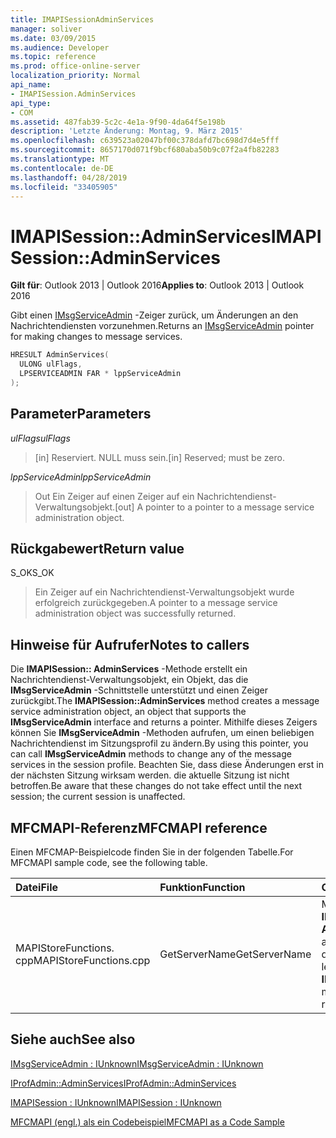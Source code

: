 ```yaml
---
title: IMAPISessionAdminServices
manager: soliver
ms.date: 03/09/2015
ms.audience: Developer
ms.topic: reference
ms.prod: office-online-server
localization_priority: Normal
api_name:
- IMAPISession.AdminServices
api_type:
- COM
ms.assetid: 487fab39-5c2c-4e1a-9f90-4da64f5e198b
description: 'Letzte Änderung: Montag, 9. März 2015'
ms.openlocfilehash: c639523a02047bf00c378dafd7bc698d7d4e5fff
ms.sourcegitcommit: 8657170d071f9bcf680aba50b9c07f2a4fb82283
ms.translationtype: MT
ms.contentlocale: de-DE
ms.lasthandoff: 04/28/2019
ms.locfileid: "33405905"
---
```

# <a name="imapisessionadminservices"></a><span data-ttu-id="41834-103">IMAPISession::AdminServices</span><span class="sxs-lookup"><span data-stu-id="41834-103">IMAPISession::AdminServices</span></span>

  
  
<span data-ttu-id="41834-104">**Gilt für**: Outlook 2013 | Outlook 2016</span><span class="sxs-lookup"><span data-stu-id="41834-104">**Applies to**: Outlook 2013 | Outlook 2016</span></span> 
  
<span data-ttu-id="41834-105">Gibt einen [IMsgServiceAdmin](imsgserviceadminiunknown.md) -Zeiger zurück, um Änderungen an den Nachrichtendiensten vorzunehmen.</span><span class="sxs-lookup"><span data-stu-id="41834-105">Returns an [IMsgServiceAdmin](imsgserviceadminiunknown.md) pointer for making changes to message services.</span></span> 
  
```cpp
HRESULT AdminServices(
  ULONG ulFlags,
  LPSERVICEADMIN FAR * lppServiceAdmin
);
```

## <a name="parameters"></a><span data-ttu-id="41834-106">Parameter</span><span class="sxs-lookup"><span data-stu-id="41834-106">Parameters</span></span>

 <span data-ttu-id="41834-107">_ulFlags_</span><span class="sxs-lookup"><span data-stu-id="41834-107">_ulFlags_</span></span>
  
> <span data-ttu-id="41834-108">[in] Reserviert. NULL muss sein.</span><span class="sxs-lookup"><span data-stu-id="41834-108">[in] Reserved; must be zero.</span></span>
    
 <span data-ttu-id="41834-109">_lppServiceAdmin_</span><span class="sxs-lookup"><span data-stu-id="41834-109">_lppServiceAdmin_</span></span>
  
> <span data-ttu-id="41834-110">Out Ein Zeiger auf einen Zeiger auf ein Nachrichtendienst-Verwaltungsobjekt.</span><span class="sxs-lookup"><span data-stu-id="41834-110">[out] A pointer to a pointer to a message service administration object.</span></span>
    
## <a name="return-value"></a><span data-ttu-id="41834-111">Rückgabewert</span><span class="sxs-lookup"><span data-stu-id="41834-111">Return value</span></span>

<span data-ttu-id="41834-112">S_OK</span><span class="sxs-lookup"><span data-stu-id="41834-112">S_OK</span></span> 
  
> <span data-ttu-id="41834-113">Ein Zeiger auf ein Nachrichtendienst-Verwaltungsobjekt wurde erfolgreich zurückgegeben.</span><span class="sxs-lookup"><span data-stu-id="41834-113">A pointer to a message service administration object was successfully returned.</span></span>
    
## <a name="notes-to-callers"></a><span data-ttu-id="41834-114">Hinweise für Aufrufer</span><span class="sxs-lookup"><span data-stu-id="41834-114">Notes to callers</span></span>

<span data-ttu-id="41834-115">Die **IMAPISession:: AdminServices** -Methode erstellt ein Nachrichtendienst-Verwaltungsobjekt, ein Objekt, das die **IMsgServiceAdmin** -Schnittstelle unterstützt und einen Zeiger zurückgibt.</span><span class="sxs-lookup"><span data-stu-id="41834-115">The **IMAPISession::AdminServices** method creates a message service administration object, an object that supports the **IMsgServiceAdmin** interface and returns a pointer.</span></span> <span data-ttu-id="41834-116">Mithilfe dieses Zeigers können Sie **IMsgServiceAdmin** -Methoden aufrufen, um einen beliebigen Nachrichtendienst im Sitzungsprofil zu ändern.</span><span class="sxs-lookup"><span data-stu-id="41834-116">By using this pointer, you can call **IMsgServiceAdmin** methods to change any of the message services in the session profile.</span></span> <span data-ttu-id="41834-117">Beachten Sie, dass diese Änderungen erst in der nächsten Sitzung wirksam werden. die aktuelle Sitzung ist nicht betroffen.</span><span class="sxs-lookup"><span data-stu-id="41834-117">Be aware that these changes do not take effect until the next session; the current session is unaffected.</span></span> 
  
## <a name="mfcmapi-reference"></a><span data-ttu-id="41834-118">MFCMAPI-Referenz</span><span class="sxs-lookup"><span data-stu-id="41834-118">MFCMAPI reference</span></span>

<span data-ttu-id="41834-119">Einen MFCMAP-Beispielcode finden Sie in der folgenden Tabelle.</span><span class="sxs-lookup"><span data-stu-id="41834-119">For MFCMAPI sample code, see the following table.</span></span>
  
|<span data-ttu-id="41834-120">**Datei**</span><span class="sxs-lookup"><span data-stu-id="41834-120">**File**</span></span>|<span data-ttu-id="41834-121">**Funktion**</span><span class="sxs-lookup"><span data-stu-id="41834-121">**Function**</span></span>|<span data-ttu-id="41834-122">**Comment**</span><span class="sxs-lookup"><span data-stu-id="41834-122">**Comment**</span></span>|
|:-----|:-----|:-----|
|<span data-ttu-id="41834-123">MAPIStoreFunctions. cpp</span><span class="sxs-lookup"><span data-stu-id="41834-123">MAPIStoreFunctions.cpp</span></span>  <br/> |<span data-ttu-id="41834-124">GetServerName</span><span class="sxs-lookup"><span data-stu-id="41834-124">GetServerName</span></span>  <br/> |<span data-ttu-id="41834-125">MFCMAPI verwendet die **IMAPISession:: AdminServices** -Methode, um auf das Profil zuzugreifen, um den Servernamen zu lesen.</span><span class="sxs-lookup"><span data-stu-id="41834-125">MFCMAPI uses the **IMAPISession::AdminServices** method to access the profile to read the server name.</span></span>  <br/> |
   
## <a name="see-also"></a><span data-ttu-id="41834-126">Siehe auch</span><span class="sxs-lookup"><span data-stu-id="41834-126">See also</span></span>



[<span data-ttu-id="41834-127">IMsgServiceAdmin : IUnknown</span><span class="sxs-lookup"><span data-stu-id="41834-127">IMsgServiceAdmin : IUnknown</span></span>](imsgserviceadminiunknown.md)
  
[<span data-ttu-id="41834-128">IProfAdmin::AdminServices</span><span class="sxs-lookup"><span data-stu-id="41834-128">IProfAdmin::AdminServices</span></span>](iprofadmin-adminservices.md)
  
[<span data-ttu-id="41834-129">IMAPISession : IUnknown</span><span class="sxs-lookup"><span data-stu-id="41834-129">IMAPISession : IUnknown</span></span>](imapisessioniunknown.md)


[<span data-ttu-id="41834-130">MFCMAPI (engl.) als ein Codebeispiel</span><span class="sxs-lookup"><span data-stu-id="41834-130">MFCMAPI as a Code Sample</span></span>](mfcmapi-as-a-code-sample.md)


